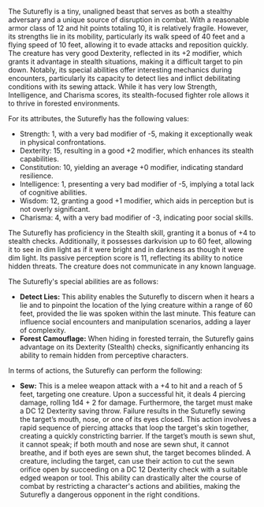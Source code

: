 The Suturefly is a tiny, unaligned beast that serves as both a stealthy adversary and a unique source of disruption in combat. With a reasonable armor class of 12 and hit points totaling 10, it is relatively fragile. However, its strengths lie in its mobility, particularly its walk speed of 40 feet and a flying speed of 10 feet, allowing it to evade attacks and reposition quickly. The creature has very good Dexterity, reflected in its +2 modifier, which grants it advantage in stealth situations, making it a difficult target to pin down. Notably, its special abilities offer interesting mechanics during encounters, particularly its capacity to detect lies and inflict debilitating conditions with its sewing attack. While it has very low Strength, Intelligence, and Charisma scores, its stealth-focused fighter role allows it to thrive in forested environments.

For its attributes, the Suturefly has the following values:
- Strength: 1, with a very bad modifier of -5, making it exceptionally weak in physical confrontations.
- Dexterity: 15, resulting in a good +2 modifier, which enhances its stealth capabilities.
- Constitution: 10, yielding an average +0 modifier, indicating standard resilience.
- Intelligence: 1, presenting a very bad modifier of -5, implying a total lack of cognitive abilities.
- Wisdom: 12, granting a good +1 modifier, which aids in perception but is not overly significant.
- Charisma: 4, with a very bad modifier of -3, indicating poor social skills.

The Suturefly has proficiency in the Stealth skill, granting it a bonus of +4 to stealth checks. Additionally, it possesses darkvision up to 60 feet, allowing it to see in dim light as if it were bright and in darkness as though it were dim light. Its passive perception score is 11, reflecting its ability to notice hidden threats. The creature does not communicate in any known language.

The Suturefly's special abilities are as follows:
- **Detect Lies:** This ability enables the Suturefly to discern when it hears a lie and to pinpoint the location of the lying creature within a range of 60 feet, provided the lie was spoken within the last minute. This feature can influence social encounters and manipulation scenarios, adding a layer of complexity.
- **Forest Camouflage:** When hiding in forested terrain, the Suturefly gains advantage on its Dexterity (Stealth) checks, significantly enhancing its ability to remain hidden from perceptive characters.

In terms of actions, the Suturefly can perform the following:
- **Sew:** This is a melee weapon attack with a +4 to hit and a reach of 5 feet, targeting one creature. Upon a successful hit, it deals 4 piercing damage, rolling 1d4 + 2 for damage. Furthermore, the target must make a DC 12 Dexterity saving throw. Failure results in the Suturefly sewing the target’s mouth, nose, or one of its eyes closed. This action involves a rapid sequence of piercing attacks that loop the target's skin together, creating a quickly constricting barrier. If the target’s mouth is sewn shut, it cannot speak; if both mouth and nose are sewn shut, it cannot breathe, and if both eyes are sewn shut, the target becomes blinded. A creature, including the target, can use their action to cut the sewn orifice open by succeeding on a DC 12 Dexterity check with a suitable edged weapon or tool. This ability can drastically alter the course of combat by restricting a character's actions and abilities, making the Suturefly a dangerous opponent in the right conditions.